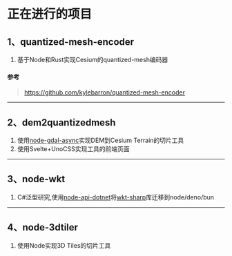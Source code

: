 # 正在进行的项目

## 1、quantized-mesh-encoder

1. 基于Node和Rust实现Cesium的quantized-mesh编码器

#### 参考

> https://github.com/kylebarron/quantized-mesh-encoder


---

## 2、dem2quantizedmesh

1. 使用[node-gdal-async](https://github.com/mmomtchev/node-gdal-async)实现DEM到Cesium Terrain的切片工具
2. 使用Svelte+UnoCSS实现工具的前端页面


--- 

## 3、node-wkt

1. C#泛型研究,使用[node-api-dotnet](https://github.com/microsoft/node-api-dotnet)将[wkt-sharp](https://github.com/cschwarz/wkx-sharp)库迁移到node/deno/bun

---

## 4、node-3dtiler

1. 使用Node实现3D Tiles的切片工具